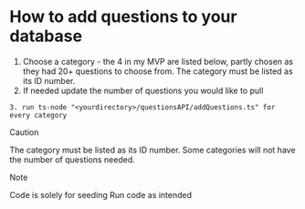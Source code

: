 # How to add questions to your database 

1. Choose a category - the 4 in my MVP are listed below, partly chosen as they had 20+ questions to choose from. The category must be listed as its ID number.
2. If needed update the number of questions you would like to pull

```
3. run ts-node "<yourdirectory>/questionsAPI/addQuestions.ts" for every category
```

>[!CAUTION]
The category must be listed as its ID number.
Some categories will not have the number of questions needed. 

> [!NOTE]
Code is solely for seeding
Run code as intended